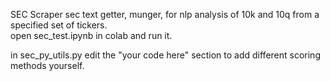 SEC Scraper
sec text getter, munger, for nlp analysis of 10k and 10q from a specified set of tickers.  
open sec_test.ipynb in colab and run it.  

in sec_py_utils.py edit the "your code here" section to add different scoring methods yourself.
